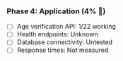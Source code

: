 ### Phase 4: Application (4% 🔴)

- [ ] Age verification API: 1/22 working
- [ ] Health endpoints: Unknown
- [ ] Database connectivity: Untested
- [ ] Response times: Not measured
